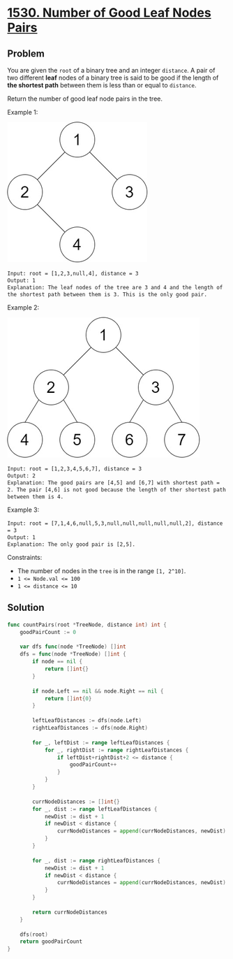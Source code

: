 # [1530. Number of Good Leaf Nodes Pairs](https://leetcode.com/problems/number-of-good-leaf-nodes-pairs/)

## Problem

You are given the `root` of a binary tree and an integer `distance`. A pair of two different **leaf** nodes of a binary tree is said to be good if the length of **the shortest path** between them is less than or equal to `distance`.

Return the number of good leaf node pairs in the tree.


Example 1:

![alt text](image.png)

```
Input: root = [1,2,3,null,4], distance = 3
Output: 1
Explanation: The leaf nodes of the tree are 3 and 4 and the length of the shortest path between them is 3. This is the only good pair.
```

Example 2:

![alt text](image-1.png)

```
Input: root = [1,2,3,4,5,6,7], distance = 3
Output: 2
Explanation: The good pairs are [4,5] and [6,7] with shortest path = 2. The pair [4,6] is not good because the length of ther shortest path between them is 4.
```

Example 3:

```
Input: root = [7,1,4,6,null,5,3,null,null,null,null,null,2], distance = 3
Output: 1
Explanation: The only good pair is [2,5].
```

Constraints:

- The number of nodes in the `tree` is in the range `[1, 2^10]`.
- `1 <= Node.val <= 100`
- `1 <= distance <= 10`

## Solution

```go
func countPairs(root *TreeNode, distance int) int {
	goodPairCount := 0

	var dfs func(node *TreeNode) []int
	dfs = func(node *TreeNode) []int {
		if node == nil {
			return []int{}
		}

		if node.Left == nil && node.Right == nil {
			return []int{0}
		}

		leftLeafDistances := dfs(node.Left)
		rightLeafDistances := dfs(node.Right)

		for _, leftDist := range leftLeafDistances {
			for _, rightDist := range rightLeafDistances {
				if leftDist+rightDist+2 <= distance {
					goodPairCount++
				}
			}
		}

		currNodeDistances := []int{}
		for _, dist := range leftLeafDistances {
			newDist := dist + 1
			if newDist < distance {
				currNodeDistances = append(currNodeDistances, newDist)
			}
		}

		for _, dist := range rightLeafDistances {
			newDist := dist + 1
			if newDist < distance {
				currNodeDistances = append(currNodeDistances, newDist)
			}
		}

		return currNodeDistances
	}

	dfs(root)
	return goodPairCount
}
```